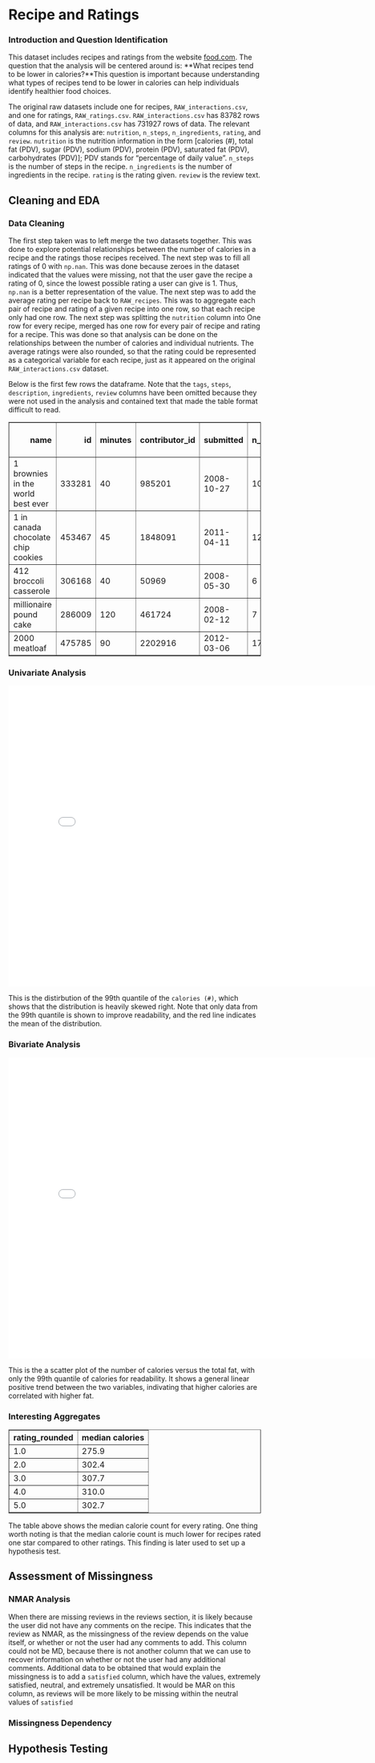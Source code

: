# Recipe and Ratings

### Introduction and Question Identification

This dataset includes recipes and ratings from the website [food.com](https://www.food.com). The question that the analysis will be centered around is: **What recipes tend to be lower in calories?**This question is important because understanding what types of recipes tend to be lower in calories can help individuals identify healthier food choices.

The original raw datasets include one for recipes, `RAW_interactions.csv`, and one for ratings, `RAW_ratings.csv`. `RAW_interactions.csv` has 83782 rows of data, and `RAW_interactions.csv` has 731927 rows of data. The relevant columns for this analysis are: `nutrition`, `n_steps`, `n_ingredients`, `rating`, and `review`. `nutrition` is the nutrition information in the form [calories (#), total fat (PDV), sugar (PDV), sodium (PDV), protein (PDV), saturated fat (PDV), carbohydrates (PDV)]; PDV stands for “percentage of daily value”. `n_steps` is the number of steps in the recipe. `n_ingredients` is the number of ingredients in the recipe. `rating` is the rating given. `review` is the review text.

## Cleaning and EDA

### Data Cleaning

The first step taken was to left merge the two datasets together. This was done to explore potential relationships between the number of calories in a recipe and the ratings those recipes received. The next step was to fill all ratings of 0 with `np.nan`. This was done because zeroes in the dataset indicated that the values were missing, not that the user gave the recipe a rating of 0, since the lowest possible rating a user can give is 1. Thus, `np.nan` is a better representation of the value. The next step was to add the average rating per recipe back to `RAW_recipes`. This was to aggregate each pair of recipe and rating of a given recipe into one row, so that each recipe only had one row. The next step was splitting the `nutrition` column into
One row for every recipe, merged has one row for every pair of recipe and rating for a recipe. This was done so that analysis can be done on the relationships between the number of calories and individual nutrients. The average ratings were also rounded, so that the rating could be represented as a categorical variable for each recipe, just as it appeared on the original `RAW_interactions.csv` dataset.

Below is the first few rows the dataframe. Note that the `tags`, `steps`, `description`, `ingredients`, `review` columns have been omitted because they were not used in the analysis and contained text that made the table format difficult to read.

<table border="1" class="dataframe">
  <thead>
    <tr style="text-align: right;">
      <th>name</th>
      <th>id</th>
      <th>minutes</th>
      <th>contributor_id</th>
      <th>submitted</th>
      <th>n_steps</th>
      <th>n_ingredients</th>
      <th>rating</th>
      <th>calories (#)</th>
      <th>total fat (PDV)</th>
      <th>sugar (PDV)</th>
      <th>sodium (PDV)</th>
      <th>protein (PDV)</th>
      <th>saturated fat (PDV)</th>
      <th>carbohydrates (PDV)</th>
      <th>rating_rounded</th>
    </tr>
  </thead>
  <tbody>
    <tr>
      <td>1 brownies in the world    best ever</td>
      <td>333281</td>
      <td>40</td>
      <td>985201</td>
      <td>2008-10-27</td>
      <td>10</td>
      <td>9</td>
      <td>4.0</td>
      <td>138.4</td>
      <td>10.0</td>
      <td>50.0</td>
      <td>3.0</td>
      <td>3.0</td>
      <td>19.0</td>
      <td>6.0</td>
      <td>4.0</td>
    </tr>
    <tr>
      <td>1 in canada chocolate chip cookies</td>
      <td>453467</td>
      <td>45</td>
      <td>1848091</td>
      <td>2011-04-11</td>
      <td>12</td>
      <td>11</td>
      <td>5.0</td>
      <td>595.1</td>
      <td>46.0</td>
      <td>211.0</td>
      <td>22.0</td>
      <td>13.0</td>
      <td>51.0</td>
      <td>26.0</td>
      <td>5.0</td>
    </tr>
    <tr>
      <td>412 broccoli casserole</td>
      <td>306168</td>
      <td>40</td>
      <td>50969</td>
      <td>2008-05-30</td>
      <td>6</td>
      <td>9</td>
      <td>5.0</td>
      <td>194.8</td>
      <td>20.0</td>
      <td>6.0</td>
      <td>32.0</td>
      <td>22.0</td>
      <td>36.0</td>
      <td>3.0</td>
      <td>5.0</td>
    </tr>
    <tr>
      <td>millionaire pound cake</td>
      <td>286009</td>
      <td>120</td>
      <td>461724</td>
      <td>2008-02-12</td>
      <td>7</td>
      <td>7</td>
      <td>5.0</td>
      <td>878.3</td>
      <td>63.0</td>
      <td>326.0</td>
      <td>13.0</td>
      <td>20.0</td>
      <td>123.0</td>
      <td>39.0</td>
      <td>5.0</td>
    </tr>
    <tr>
      <td>2000 meatloaf</td>
      <td>475785</td>
      <td>90</td>
      <td>2202916</td>
      <td>2012-03-06</td>
      <td>17</td>
      <td>13</td>
      <td>5.0</td>
      <td>267.0</td>
      <td>30.0</td>
      <td>12.0</td>
      <td>12.0</td>
      <td>29.0</td>
      <td>48.0</td>
      <td>2.0</td>
      <td>5.0</td>
    </tr>
  </tbody>
</table>

### Univariate Analysis

<iframe src="assets/fig.html" width=800 height=600 frameBorder=0></iframe>

This is the distirbution of the 99th quantile of the `calories (#)`, which shows that the distribution is heavily skewed right. Note that only data from the 99th quantile is shown to improve readability, and the red line indicates the mean of the distribution.

### Bivariate Analysis

<iframe src="assets/fig4.html" width=800 height=600 frameBorder=0></iframe>

This is the a scatter plot of the number of calories versus the total fat, with only the 99th quantile of calories for readability. It shows a general linear positive trend between the two variables, indivating that higher calories are correlated with higher fat.

### Interesting Aggregates

<table border="1" class="dataframe">
  <thead>
    <tr style="text-align: right;">
      <th>rating_rounded</th>
      <th>median calories</th>
    </tr>
  </thead>
  <tbody>
    <tr>
      <td>1.0</td>
      <td>275.9</td>
    </tr>
    <tr>
      <td>2.0</td>
      <td>302.4</td>
    </tr>
    <tr>
      <td>3.0</td>
      <td>307.7</td>
    </tr>
    <tr>
      <td>4.0</td>
      <td>310.0</td>
    </tr>
    <tr>
      <td>5.0</td>
      <td>302.7</td>
    </tr>
  </tbody>
</table>

The table above shows the median calorie count for every rating. One thing worth noting is that the median calorie count is much lower for recipes rated one star compared to other ratings. This finding is later used to set up a hypothesis test.

## Assessment of Missingness

### NMAR Analysis

When there are missing reviews in the reviews section, it is likely because the user did not have any comments on the recipe. This indicates that the review as NMAR, as the missingness of the review depends on the value itself, or whether or not the user had any comments to add. This column could not be MD, because there is not another column that we can use to recover information on whether or not the user had any additional comments. Additional data to be obtained that would explain the missingness is to add a `satisfied` column, which have the values, extremely satisfied, neutral, and extremely unsatisfied. It would be MAR on this column, as reviews will be more likely to be missing within the neutral values of `satisfied`

### Missingness Dependency

## Hypothesis Testing
